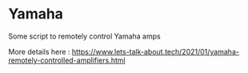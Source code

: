 # Yamaha
Some script to remotely control Yamaha amps

More details here : https://www.lets-talk-about.tech/2021/01/yamaha-remotely-controlled-amplifiers.html
